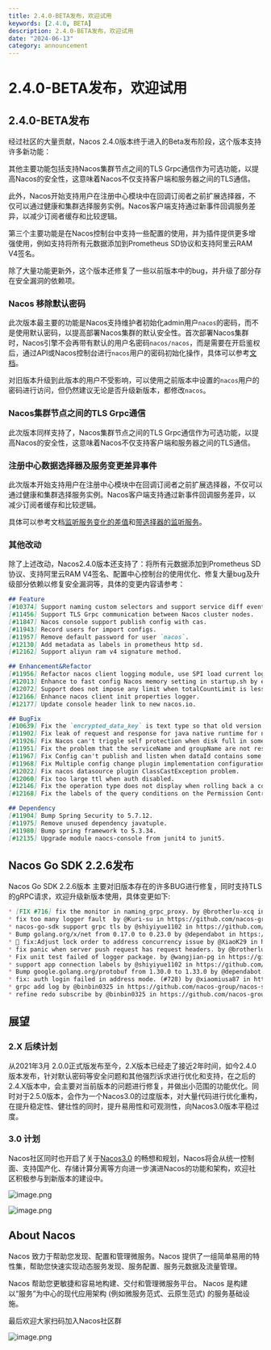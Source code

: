 ```yaml
---
title: 2.4.0-BETA发布，欢迎试用
keywords: [2.4.0, BETA]
description: 2.4.0-BETA发布，欢迎试用
date: "2024-06-13"
category: announcement
---
```

# 2.4.0-BETA发布，欢迎试用

## 2.4.0-BETA发布

经过社区的大量贡献，Nacos 2.4.0版本终于进入的Beta发布阶段，这个版本支持许多新功能：

其他主要功能包括支持Nacos集群节点之间的TLS Grpc通信作为可选功能，以提高Nacos的安全性，这意味着Nacos不仅支持客户端和服务器之间的TLS通信。

此外，Nacos开始支持用户在注册中心模块中在回调订阅者之前扩展选择器，不仅可以通过健康和集群选择服务实例。Nacos客户端支持通过新事件回调服务差异，以减少订阅者缓存和比较逻辑。

第三个主要功能是在Nacos控制台中支持一些配置的使用，并为插件提供更多增强使用，例如支持将所有元数据添加到Prometheus SD协议和支持阿里云RAM V4签名。

除了大量功能更新外，这个版本还修复了一些以前版本中的bug，并升级了部分存在安全漏洞的依赖项。

### Nacos 移除默认密码

此次版本最主要的功能是Nacos支持维护者初始化admin用户`nacos`的密码，而不是使用默认密码，以提高部署Nacos集群的默认安全性。首次部署Nacos集群时，Nacos引擎不会再带有默认的用户名密码`nacos/nacos`，而是需要在开启鉴权后，通过API或Nacos控制台进行`nacos`用户的密码初始化操作，具体可以参考[文档](../docs/next/manual/admin/auth/#31-设置管理员密码)。

对旧版本升级到此版本的用户不受影响，可以使用之前版本中设置的`nacos`用户的密码进行访问，但仍然建议无论是否升级新版本，都修改`nacos`。

### Nacos集群节点之间的TLS Grpc通信

此次版本同样支持了，Nacos集群节点之间的TLS Grpc通信作为可选功能，以提高Nacos的安全性，这意味着Nacos不仅支持客户端和服务器之间的TLS通信。

### 注册中心数据选择器及服务变更差异事件

此次版本开始支持用户在注册中心模块中在回调订阅者之前扩展选择器，不仅可以通过健康和集群选择服务实例。Nacos客户端支持通过新事件回调服务差异，以减少订阅者缓存和比较逻辑。

具体可以参考文档[监听服务变化的差值](../docs/next/manual/user/java-sdk/usage/#监听服务变化的差值)和[带选择器的监听服务](../docs/next/manual/user/java-sdk/usage/#410-带选择器的监听服务)。

### 其他改动

除了上述改动，Nacos2.4.0版本还支持了：将所有元数据添加到Prometheus SD协议、支持阿里云RAM V4签名、配置中心控制台的使用优化、修复大量bug及升级部分依赖以修复安全漏洞等，具体的变更内容请参考：

```markdown
## Feature
[#10374] Support naming custom selectors and support service diff events.
[#11456] Support TLS Grpc communication between Nacos cluster nodes.
[#11847] Nacos console support publish config with cas.
[#11943] Record users for import configs.
[#11957] Remove default password for user `nacos`.
[#12130] Add metadata as labels in prometheus http sd.
[#12162] Support aliyun ram v4 signature method.

## Enhancement&Refactor
[#11956] Refactor nacos client logging module, use SPI load current logger adapter.
[#12013] Enhance to fast config Nacos memory setting in startup.sh by environment CUSTOM_NACOS_MEMORY.
[#12072] Support does not impose any limit when totalCountLimit is less than 0.
[#12166] Enhance nacos client init properties logger.
[#12177] Update console header link to new nacos.io.

## BugFix
[#10639] Fix the `encrypted_data_key` is text type so that old version can't upgrade directly.
[#11902] Fix leak of request and response for java native runtime for nacos-client.
[#11926] Fix Nacos can't triggle self protection when disk full in some OS.
[#11951] Fix the problem that the serviceName and groupName are not resolved correctly when deleting an empty service instance.
[#11967] Fix Config can't publish and listen when dataId contains some special words in Window OS.
[#11968] Fix Multiple config change plugin implementation configuration conflicts problem.
[#12022] Fix nacos datasource plugin ClassCastException problem.
[#12060] Fix too large ttl when auth disabled.
[#12146] Fix the operation type does not display when rolling back a configuration with a delete operation type.
[#12168] Fix the labels of the query conditions on the Permission Control - Role Management page are still displayed in Chinese after switching the system language to English.

## Dependency
[#11904] Bump Spring Security to 5.7.12.
[#11975] Remove unused dependency javatuple.
[#11980] Bump spring framework to 5.3.34.
[#12135] Upgrade module naocs-console from junit4 to junit5.
```

## Nacos Go SDK 2.2.6发布

Nacos Go SDK 2.2.6版本 主要对旧版本存在的许多BUG进行修复，同时支持TLS的gRPC请求，欢迎升级新版本使用，具体变更如下:

```markdown
* [FIX #716] fix the monitor in naming_grpc_proxy. by @brotherlu-xcq in https://github.com/nacos-group/nacos-sdk-go/pull/717
* fix too many logger fault  by @Kuri-su in https://github.com/nacos-group/nacos-sdk-go/pull/722
* nacos-go-sdk support grpc tls by @shiyiyue1102 in https://github.com/nacos-group/nacos-sdk-go/pull/746
* Bump golang.org/x/net from 0.17.0 to 0.23.0 by @dependabot in https://github.com/nacos-group/nacos-sdk-go/pull/748
* 🐞 fix:Adjust lock order to address concurrency issue by @XiaoK29 in https://github.com/nacos-group/nacos-sdk-go/pull/740
* fix panic when server push request has request headers. by @brotherlu-xcq in https://github.com/nacos-group/nacos-sdk-go/pull/739
* Fix unit test failed of logger package. by @wangjian-pg in https://github.com/nacos-group/nacos-sdk-go/pull/734
* support app connection labels by @shiyiyue1102 in https://github.com/nacos-group/nacos-sdk-go/pull/754
* Bump google.golang.org/protobuf from 1.30.0 to 1.33.0 by @dependabot in https://github.com/nacos-group/nacos-sdk-go/pull/732
* fix: auth login failed in address mode. (#728) by @xiaomiusa87 in https://github.com/nacos-group/nacos-sdk-go/pull/730
* grpc add log by @binbin0325 in https://github.com/nacos-group/nacos-sdk-go/pull/757
* refine redo subscribe by @binbin0325 in https://github.com/nacos-group/nacos-sdk-go/pull/758
```

## 展望
### 2.X 后续计划

从2021年3月 2.0.0正式版发布至今，2.X版本已经走了接近2年时间，如今2.4.0版本发布，针对默认密码等安全问题和其他强烈诉求进行优化和支持，在之后的2.4.X版本中，会主要对当前版本的问题进行修复，并做出小范围的功能优化。同时对于2.5.0版本，会作为一个Nacos3.0的过度版本，对大量代码进行优化重构，在提升稳定性、健壮性的同时，提升易用性和可观测性，向Nacos3.0版本平稳过度。

### 3.0 计划

Nacos社区同时也开启了关于[Nacos3.0](https://mp.weixin.qq.com/s/8UwwD_WxSJINP8Qr_1wogg) 的畅想和规划，Nacos将会从统一控制面、支持国产化、存储计算分离等方向进一步演进Nacos的功能和架构，欢迎社区积极参与到新版本的建设中。

![image.png](https://cdn.nlark.com/yuque/0/2023/png/1577777/1698198629123-af9f1216-f996-4ac2-81bf-436048823d21.png)

![image.png](https://cdn.nlark.com/yuque/0/2022/png/1577777/1660125280551-a2e881fe-d25e-4ebb-a28f-8e56683deef1.png#clientId=uf10cb19a-105c-4&crop=0&crop=0&crop=1&crop=1&from=url&id=Z9to1&margin=%5Bobject%20Object%5D&name=image.png&originHeight=794&originWidth=1650&originalType=binary&ratio=1&rotation=0&showTitle=false&size=185821&status=done&style=none&taskId=u63849e10-1dae-45cb-b559-04d106ebe86&title=#crop=0&crop=0&crop=1&crop=1&id=rUihF&originHeight=794&originWidth=1650&originalType=binary&ratio=1&rotation=0&showTitle=false&status=done&style=none&title=)

## About Nacos

Nacos 致力于帮助您发现、配置和管理微服务。Nacos 提供了一组简单易用的特性集，帮助您快速实现动态服务发现、服务配置、服务元数据及流量管理。

Nacos 帮助您更敏捷和容易地构建、交付和管理微服务平台。 Nacos 是构建以“服务”为中心的现代应用架构 (例如微服务范式、云原生范式) 的服务基础设施。

最后欢迎大家扫码加入Nacos社区群

![image.png](https://cdn.nlark.com/yuque/0/2023/png/1577777/1679276899363-83081d59-67c6-4501-9cf8-0d84ba7c6d7e.png#averageHue=%23c1c2c2&clientId=u9dfeac18-3281-4&from=paste&height=551&id=ubcf45e51&name=image.png&originHeight=1102&originWidth=854&originalType=binary&ratio=2&rotation=0&showTitle=false&size=155261&status=done&style=none&taskId=ud6bea1fe-b003-441b-a810-84435d2aeff&title=&width=427)

